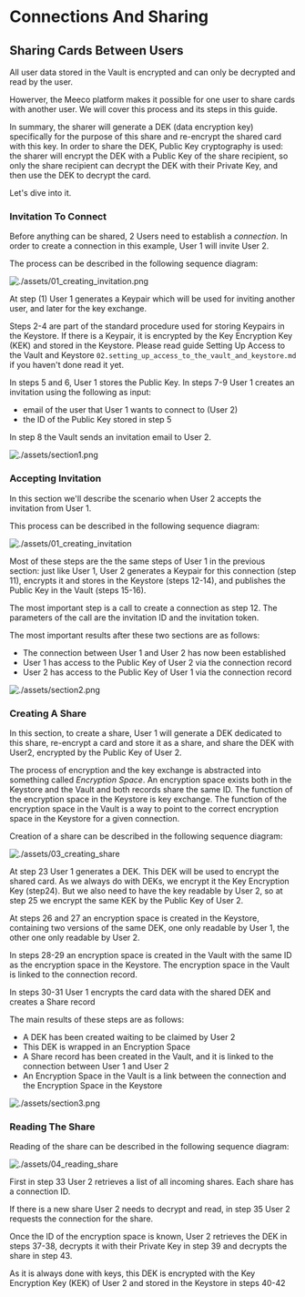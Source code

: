 # Connections And Sharing

## Sharing Cards Between Users

All user data stored in the Vault is encrypted and can only be decrypted and read by the user.

Howerver, the Meeco platform makes it possible for one user to share cards with another user. We will cover this process and its steps in this guide.

In summary, the sharer will generate a DEK (data encryption key) specifically for the purpose of this share and re-encrypt the shared card with this key. In order to share the DEK, Public Key cryptography is used: the sharer will encrypt the DEK with a Public Key of the share recipient, so only the share recipient can decrypt the DEK with their Private Key, and then use the DEK to decrypt the card.

Let's dive into it.

### Invitation To Connect

Before anything can be shared, 2 Users need to establish a _connection_. In order to create a connection in this example, User 1 will invite User 2.

The process can be described in the following sequence diagram:

![./assets/01_creating_invitation.png](./assets/01_creating_invitation.png)

At step (1) User 1 generates a Keypair which will be used for inviting another user, and later for the key exchange.

Steps 2-4 are part of the standard procedure used for storing Keypairs in the Keystore. If there is a Keypair, it is encrypted by the Key Encryption Key (KEK) and stored in the Keystore. Please read guide Setting Up Access to the Vault and Keystore `02.setting_up_access_to_the_vault_and_keystore.md` if you haven't done read it yet.

In steps 5 and 6, User 1 stores the Public Key. In steps 7-9 User 1 creates an invitation using the following as input:

- email of the user that User 1 wants to connect to (User 2)
- the ID of the Public Key stored in step 5

In step 8 the Vault sends an invitation email to User 2.

![./assets/section1.png](./assets/section1.png)

### Accepting Invitation

In this section we'll describe the scenario when User 2 accepts the invitation from User 1.

This process can be described in the following sequence diagram:

![./assets/01_creating_invitation](./assets/02_accepting_invitation.png)

Most of these steps are the the same steps of User 1 in the previous section: just like User 1, User 2 generates a Keypair for this connection (step 11), encrypts it and stores in the Keystore (steps 12-14), and publishes the Public Key in the Vault (steps 15-16).

The most important step is a call to create a connection as step 12. The parameters of the call are the invitation ID and the invitation token.

The most important results after these two sections are as follows:

- The connection between User 1 and User 2 has now been established
- User 1 has access to the Public Key of User 2 via the connection record
- User 2 has access to the Public Key of User 1 via the connection record

![./assets/section2.png](./assets/section2.png)

### Creating A Share

In this section, to create a share, User 1 will generate a DEK dedicated to this share, re-encrypt a card and store it as a share, and share the DEK with User2, encrypted by the Public Key of User 2.

The process of encryption and the key exchange is abstracted into something called _Encryption Space_. An encryption space exists both in the Keystore and the Vault and both records share the same ID. The function of the encryption space in the Keystore is key exchange. The function of the encryption space in the Vault is a way to point to the correct encryption space in the Keystore for a given connection.

Creation of a share can be described in the following sequence diagram:

![./assets/03_creating_share](./assets/03_creating_share.png)

At step 23 User 1 generates a DEK. This DEK will be used to encrypt the shared card. As we always do with DEKs, we encrypt it the Key Encryption Key (step24). But we also need to have the key readable by User 2, so at step 25 we encrypt the same KEK by the Public Key of User 2.

At steps 26 and 27 an encryption space is created in the Keystore, containing two versions of the same DEK, one only readable by User 1, the other one only readable by User 2.

In steps 28-29 an encryption space is created in the Vault with the same ID as the encryption space in the Keystore. The encryption space in the Vault is linked to the connection record.

In steps 30-31 User 1 encrypts the card data with the shared DEK and creates a Share record

The main results of these steps are as follows:

- A DEK has been created waiting to be claimed by User 2
- This DEK is wrapped in an Encryption Space
- A Share record has been created in the Vault, and it is linked to the connection between User 1 and User 2
- An Encryption Space in the Vault is a link between the connection and the Encryption Space in the Keystore

![./assets/section3.png](./assets/section3.png)

### Reading The Share

Reading of the share can be described in the following sequence diagram:

![./assets/04_reading_share](./assets/04_reading_share.png)

First in step 33 User 2 retrieves a list of all incoming shares. Each share has a connection ID.

If there is a new share User 2 needs to decrypt and read, in step 35 User 2 requests the connection for the share.

Once the ID of the encryption space is known, User 2 retrieves the DEK in steps 37-38, decrypts it with their Private Key in step 39 and decrypts the share in step 43.

As it is always done with keys, this DEK is encrypted with the Key Encryption Key (KEK) of User 2 and stored in the Keystore in steps 40-42
